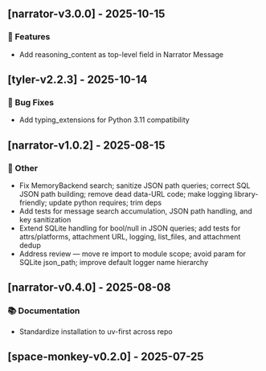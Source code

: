 ## [narrator-v3.0.0] - 2025-10-15

### 🚀 Features

- Add reasoning_content as top-level field in Narrator Message
## [tyler-v2.2.3] - 2025-10-14

### 🐛 Bug Fixes

- Add typing_extensions for Python 3.11 compatibility
## [narrator-v1.0.2] - 2025-08-15

### 💼 Other

- Fix MemoryBackend search; sanitize JSON path queries; correct SQL JSON path building; remove dead data-URL code; make logging library-friendly; update python requires; trim deps
- Add tests for message search accumulation, JSON path handling, and key sanitization
- Extend SQLite handling for bool/null in JSON queries; add tests for attrs/platforms, attachment URL, logging, list_files, and attachment dedup
- Address review — move re import to module scope; avoid param for SQLite json_path; improve default logger name hierarchy
## [narrator-v0.4.0] - 2025-08-08

### 📚 Documentation

- Standardize installation to uv-first across repo
## [space-monkey-v0.2.0] - 2025-07-25
